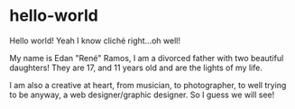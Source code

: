 # hello-world

Hello world! Yeah I know cliché right...oh well!

My name is Edan "René" Ramos, I am a divorced father with two beautiful daughters! They are 17, and 11 years old and are the lights of my life.

I am also a creative at heart, from musician, to photographer, to well trying to be anyway, a web designer/graphic designer. So I guess we will see!
